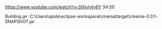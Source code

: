 https://www.youtube.com/watch?v=3IXivIyty6Y
34:20

Building jar: C:\Users\spide\eclipse-workspace\cinema\target\cinema-0.0.1-SNAPSHOT.jar